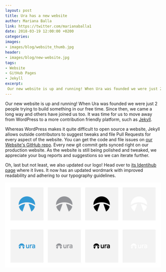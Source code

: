 ```yaml
---
layout: post
title: Ura has a new website
author: Mariana Balla
link: https://twitter.com/marianaballa1
date: 2018-03-19 12:00:00 +0200
categories:
images:
- images/blog/website_thumb.jpg
header:
- images/blog/new-website.jpg
tags:
- Website
- GitHub Pages
- Jekyll
excerpt:
 Our new website is up and running! When Ura was founded we were just 2 people trying to build something in our free time. Since then, we came a long way and others have joined us too. It was time for us to move away from WordPress to a more contribution friendly platform, such as Jekyll.[…]
---
```


Our new website is up and running! When Ura was founded we were just 2 people trying to build something in our free time. Since then, we came a long way and others have joined us too. It was time for us to move away from WordPress to a more contribution friendly platform, such as [Jekyll](https://jekyllrb.com).

Whereas WordPress makes it quite difficult to open source a website, Jekyll allows outside contributors to suggest tweaks and file Pull Requests for every aspect of the website. You can get the code and file issues on [our Website's GitHub repo](https://github.com/uracreative/ura.design). Every new git commit gets synced right on our production website. As the website is still being polished and tweaked, we appreciate your bug reports and suggestions so we can iterate further.

Oh, last but not least, we also updated our logo! Head over to [its Identihub page](https://demo.identihub.co/project/uradesign) where it lives. It now has an updated wordmark with improved readability and adhering to our typography guidelines.

![New Ura Logo](/images/blog/new-website.jpg)
